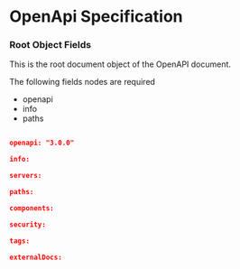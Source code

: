 # OpenApi Specification  

### Root Object Fields

This is the root document object of the OpenAPI document.

The following fields nodes are required

- openapi
- info
- paths

```json

openapi: "3.0.0"

info:

servers:

paths:

components:

security:

tags:

externalDocs:

```
